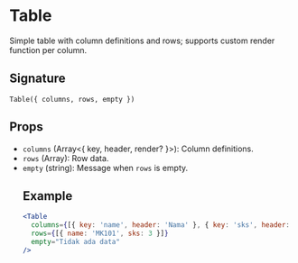 # Table

Simple table with column definitions and rows; supports custom render function per column.

## Signature
`Table({ columns, rows, empty })`

## Props
- `columns` (Array<{ key, header, render? }>): Column definitions.
- `rows` (Array<object>): Row data.
- `empty` (string): Message when `rows` is empty.

## Example
```jsx
<Table
  columns={[{ key: 'name', header: 'Nama' }, { key: 'sks', header: 'SKS' }]}
  rows={[{ name: 'MK101', sks: 3 }]}
  empty="Tidak ada data"
/>
```
